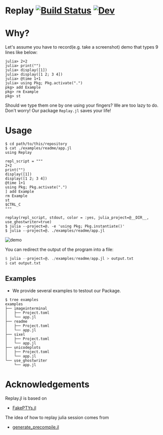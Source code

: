 # Replay [![Build Status](https://github.com/AtelierArith/Replay.jl/actions/workflows/CI.yml/badge.svg?branch=main)](https://github.com/AtelierArith/Replay.jl/actions/workflows/CI.yml?query=branch%3Amain) [![Dev](https://img.shields.io/badge/docs-dev-blue.svg)](https://AtelierArith.github.io/Replay.jl/dev)

# Why?

Let's assume you have to record(e.g. take a screenshot) demo that types 9 lines like below:

```
julia> 2+2
julia> print("")
julia> display([1])
julia> display([1 2; 3 4])
julia> @time 1+1
julia> using Pkg; Pkg.activate(".")
pkg> add Example
pkg> rm Example
pkg> st
```

Should we type them one by one using your fingers? We are too lazy to do.
Don't worry! Our package `Replay.jl` saves your life!

# Usage

```console
$ cd path/to/this/repository
$ cat ./examples/readme/app.jl
using Replay

repl_script = """
2+2
print("")
display([1])
display([1 2; 3 4])
@time 1+1
using Pkg; Pkg.activate(".")
] add Example
rm Example
st
$CTRL_C
"""

replay(repl_script, stdout, color = :yes, julia_project=@__DIR__, use_ghostwriter=true)
$ julia --project=@. -e 'using Pkg; Pkg.instantiate()'
$ julia --project=@. ./examples/readme/app.jl
```

![demo](https://user-images.githubusercontent.com/16760547/141813986-d662f944-3377-40ca-872e-b2796dbc3102.gif)


You can redirect the output of the program into a file:

```julia
$ julia --project=@. ./examples/readme/app.jl > output.txt
$ cat output.txt
```

## Examples

- We provide several examples to testout our Package.

```console
$ tree examples
examples
├── imageinterminal
│   ├── Project.toml
│   └── app.jl
├── readme
│   ├── Project.toml
│   └── app.jl
├── sixel
│   ├── Project.toml
│   └── app.jl
├── unicodeplots
│   ├── Project.toml
│   └── app.jl
└── use_ghostwriter
    └── app.jl
```

# Acknowledgements

Replay.jl is based on 

- [FakePTYs.jl](https://github.com/JuliaLang/julia/blob/v1.6.3/test/testhelpers/FakePTYs.jl)

The idea of how to replay julia session comes from

- [generate_precompile.jl](https://github.com/JuliaLang/julia/blob/v1.6.3/contrib/generate_precompile.jl)
